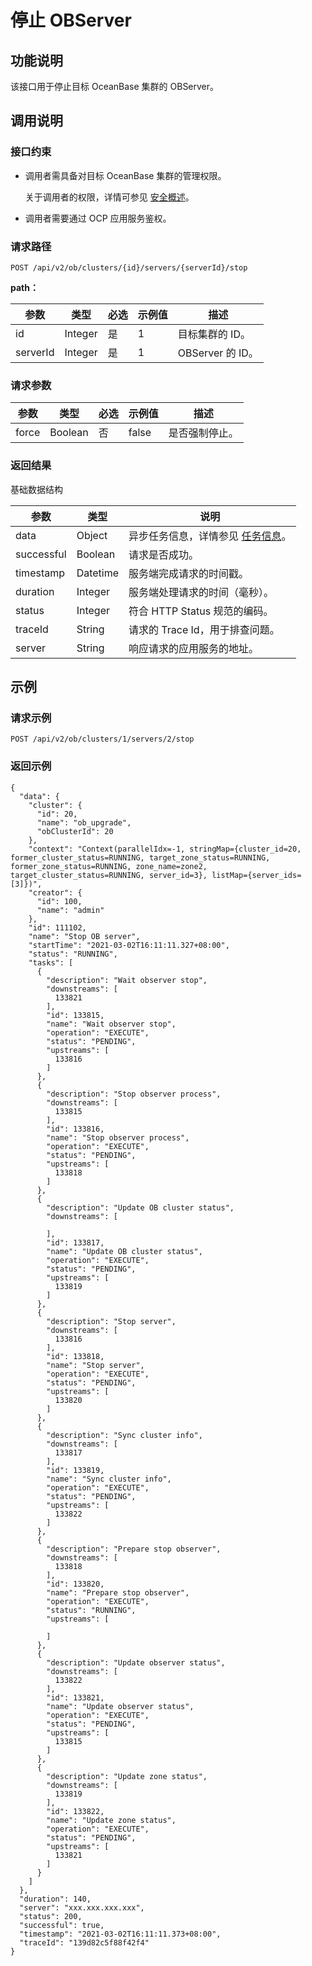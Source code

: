 停止 OBServer
================================

功能说明
-------------------------

该接口用于停止目标 OceanBase 集群的 OBServer。

调用说明
-------------------------

### 接口约束

* 调用者需具备对目标 OceanBase 集群的管理权限。

  关于调用者的权限，详情可参见 [安全概述](../../400.user-guide-2/300.features/700.system-management-features-1/400.security-overview.md)。
  
* 调用者需要通过 OCP 应用服务鉴权。

### 请求路径

`POST /api/v2/ob/clusters/{id}/servers/{serverId}/stop`

**path：**

|    参数    |   类型    | 必选 | 示例值 |       描述       |
|----------|---------|----|-----|----------------|
| id       | Integer | 是  | 1   | 目标集群的 ID。      |
| serverId | Integer | 是  | 1   | OBServer 的 ID。 |

### 请求参数

|  参数   |   类型    | 必选 |  示例值  |   描述    |
|-------|---------|----|-------|---------|
| force | Boolean | 否  | false | 是否强制停止。 |

### 返回结果

基础数据结构

|     参数     |    类型    |                                说明                                |
|------------|----------|------------------------------------------------------------------|
| data       | Object   | 异步任务信息，详情参见 [任务信息](../1700.appendix-1/100.dag-information.md)。 |
| successful | Boolean  | 请求是否成功。                                                          |
| timestamp  | Datetime | 服务端完成请求的时间戳。                                                     |
| duration   | Integer  | 服务端处理请求的时间（毫秒）。                                                  |
| status     | Integer  | 符合 HTTP Status 规范的编码。                                            |
| traceId    | String   | 请求的 Trace Id，用于排查问题。                                             |
| server     | String   | 响应请求的应用服务的地址。                                                    |

示例
-----------------------

### 请求示例

`POST /api/v2/ob/clusters/1/servers/2/stop`

### 返回示例

```unknow
{
  "data": {
    "cluster": {
      "id": 20,
      "name": "ob_upgrade",
      "obClusterId": 20
    },
    "context": "Context(parallelIdx=-1, stringMap={cluster_id=20, former_cluster_status=RUNNING, target_zone_status=RUNNING, former_zone_status=RUNNING, zone_name=zone2, target_cluster_status=RUNNING, server_id=3}, listMap={server_ids=[3]})",
    "creator": {
      "id": 100,
      "name": "admin"
    },
    "id": 111102,
    "name": "Stop OB server",
    "startTime": "2021-03-02T16:11:11.327+08:00",
    "status": "RUNNING",
    "tasks": [
      {
        "description": "Wait observer stop",
        "downstreams": [
          133821
        ],
        "id": 133815,
        "name": "Wait observer stop",
        "operation": "EXECUTE",
        "status": "PENDING",
        "upstreams": [
          133816
        ]
      },
      {
        "description": "Stop observer process",
        "downstreams": [
          133815
        ],
        "id": 133816,
        "name": "Stop observer process",
        "operation": "EXECUTE",
        "status": "PENDING",
        "upstreams": [
          133818
        ]
      },
      {
        "description": "Update OB cluster status",
        "downstreams": [
          
        ],
        "id": 133817,
        "name": "Update OB cluster status",
        "operation": "EXECUTE",
        "status": "PENDING",
        "upstreams": [
          133819
        ]
      },
      {
        "description": "Stop server",
        "downstreams": [
          133816
        ],
        "id": 133818,
        "name": "Stop server",
        "operation": "EXECUTE",
        "status": "PENDING",
        "upstreams": [
          133820
        ]
      },
      {
        "description": "Sync cluster info",
        "downstreams": [
          133817
        ],
        "id": 133819,
        "name": "Sync cluster info",
        "operation": "EXECUTE",
        "status": "PENDING",
        "upstreams": [
          133822
        ]
      },
      {
        "description": "Prepare stop observer",
        "downstreams": [
          133818
        ],
        "id": 133820,
        "name": "Prepare stop observer",
        "operation": "EXECUTE",
        "status": "RUNNING",
        "upstreams": [
          
        ]
      },
      {
        "description": "Update observer status",
        "downstreams": [
          133822
        ],
        "id": 133821,
        "name": "Update observer status",
        "operation": "EXECUTE",
        "status": "PENDING",
        "upstreams": [
          133815
        ]
      },
      {
        "description": "Update zone status",
        "downstreams": [
          133819
        ],
        "id": 133822,
        "name": "Update zone status",
        "operation": "EXECUTE",
        "status": "PENDING",
        "upstreams": [
          133821
        ]
      }
    ]
  },
  "duration": 140,
  "server": "xxx.xxx.xxx.xxx",
  "status": 200,
  "successful": true,
  "timestamp": "2021-03-02T16:11:11.373+08:00",
  "traceId": "139d82c5f88f42f4"
}
```
